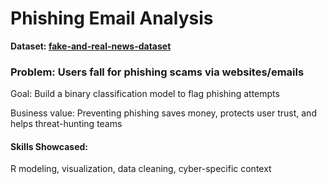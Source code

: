 <h1>Phishing Email Analysis</h1>

<b>Dataset: [fake-and-real-news-dataset](https://www.kaggle.com/datasets/clmentbisaillon/fake-and-real-news-dataset) </b>

<h3>Problem: Users fall for phishing scams via websites/emails</h3>
<p>Goal: Build a binary classification model to flag phishing attempts
</p>
<p>Business value: Preventing phishing saves money, protects user trust, and helps threat-hunting teams</p>



<h4>Skills Showcased:</h4>
<p>R modeling, visualization, data cleaning, cyber-specific context</p>
